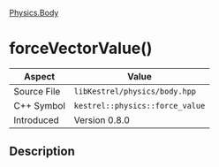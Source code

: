 [Physics.Body](index)
# forceVectorValue()
| Aspect | Value |
| --- | --- |
| Source File | `libKestrel/physics/body.hpp` |
| C++ Symbol | `kestrel::physics::force_value` |
| Introduced | Version 0.8.0 |
## Description

